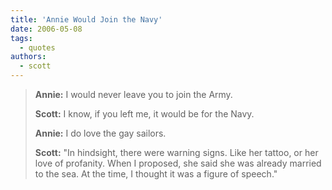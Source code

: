 ```yaml
---
title: 'Annie Would Join the Navy'
date: 2006-05-08
tags:
  - quotes
authors:
  - scott
---
```


> **Annie:** I would never leave you to join the Army.
>
> **Scott:** I know, if you left me, it would be for the Navy.
>
> **Annie:** I do love the gay sailors.
>
> **Scott:** "In hindsight, there were warning signs. Like her tattoo, or her love of profanity. When I proposed, she said she was already married to the sea. At the time, I thought it was a figure of speech."
